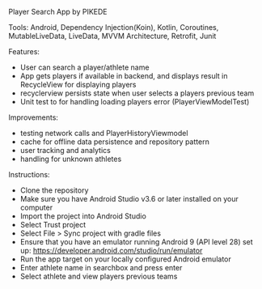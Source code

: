 Player Search App by PIKEDE

Tools:
Android, Dependency Injection(Koin), Kotlin, Coroutines, MutableLiveData, LiveData, MVVM Architecture, Retrofit, Junit

Features:
- User can search a player/athlete name
- App gets players if available in backend, and displays result in RecycleView for displaying players
- recyclerview persists state when user selects a players previous team
- Unit test to for handling loading players error (PlayerViewModelTest)

Improvements:
- testing network calls and PlayerHistoryViewmodel
- cache for offline data persistence and repository pattern
- user tracking and analytics
- handling for unknown athletes

Instructions:
- Clone the repository
- Make sure you have Android Studio v3.6 or later installed on your computer
- Import the project into Android Studio
- Select Trust project
- Select File > Sync project with gradle files
- Ensure that you have an emulator running Android 9 (API level 28) set up: https://developer.android.com/studio/run/emulator
- Run the app target on your locally configured Android emulator
- Enter athlete name in searchbox and press enter
- Select athlete and view players previous teams